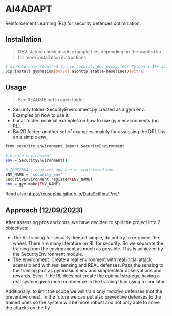 # AI4ADAPT

Reinforcement Learning (RL) for security defences optimization.

## Installation

> DEV status: check inside example files depending on the wanted lib for more installation instructions.

```sh
# aiohttp only required to use security_env_proxy. For Python 3.10+ asiyncio is built-in 
pip install gymnasium[box2d] aiohttp stable-baselines3[extra]
```

## Usage

> See README.md in each folder

- Security folder: SecurityEnvironment.py created as a gym env. Examples on how to use it.
- Lunar folder: minimal examples on how to use gym environments (no RL).
- Bar2D folder: another set of examples, mainly for assessing the DRL libs on a simple env. 

```sh
from security_environment import SecurityEnvironment

# Create environment
env = SecurityEnvironment()

# [OPTIONAL] register and use as registered env
ENV_NAME = 'security_env'
SecurityEnvironment.register(ENV_NAME)
env = gym.make(ENV_NAME)

```

Read also https://xusophia.github.io/DataSciFinalProj/

## Approach (12/09/2023)

After assessing pros and cons, we have decided to split the project into 2 objectives:
- The RL training for security: keep it simple, do not try to re-invent the wheel. There are many literature on RL for security. So we separate the training from the environment as much as possible. This is achieved by the SecurityEnvironment module.
- The environment: Create a real environment with real initial attack scenario and with real sensing and REAL defenses. Pass the sensing to the training part as gymnasium env and simple/clear observations and rewards. Even if the RL does not create the optimal strategy, having a real system gives more confidence in the training than using a simulator.

Additionally: to limit the scope we will train only *reactive* defenses (not the preventive ones). In the future we can put also preventive defenses to the trained ones so the system will be more robust and not only able to solve the attacks on the fly.